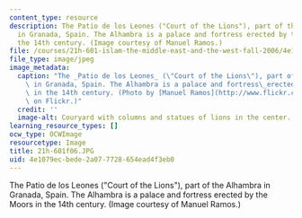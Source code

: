 ```yaml
---
content_type: resource
description: The Patio de los Leones ("Court of the Lions"), part of the Alhambra
  in Granada, Spain. The Alhambra is a palace and fortress erected by the Moors in
  the 14th century. (Image courtesy of Manuel Ramos.)
file: /courses/21h-601-islam-the-middle-east-and-the-west-fall-2006/4e1079ecbede2a077728654ead4f3eb0_21h-601f06.JPG
file_type: image/jpeg
image_metadata:
  caption: "The _Patio de los Leones_ (\"Court of the Lions\"), part of the Alhambra\
    \ in Granada, Spain. The Alhambra is a palace and fortress\_erected by the Moors\
    \ in the 14th century. (Photo by [Manuel Ramos](http://www.flickr.com/photos/_mm_/)\
    \ on Flickr.)"
  credit: ''
  image-alt: Couryard with columns and statues of lions in the center.
learning_resource_types: []
ocw_type: OCWImage
resourcetype: Image
title: 21h-601f06.JPG
uid: 4e1079ec-bede-2a07-7728-654ead4f3eb0
---
```

The Patio de los Leones ("Court of the Lions"), part of the Alhambra in Granada, Spain. The Alhambra is a palace and fortress erected by the Moors in the 14th century. (Image courtesy of Manuel Ramos.)

